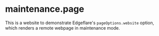 # maintenance.page

This is a website to demonstrate Edgeflare's `pageOptions.website` option, which renders a remote webpage in maintenance mode.
